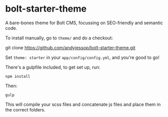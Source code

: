 bolt-starter-theme
==================

A bare-bones theme for Bolt CMS, focussing on SEO-friendly and semantic code.

To install manually, go to `theme/` and do a checkout: 

  git clone https://github.com/andyjessop/bolt-starter-theme.git

Set `theme: starter` in your `app/config/config.yml`, and you're good to go!

There's a gulpfile included, to get set up, run:

    npm install

Then:

    gulp

This will compile your scss files and concatenate js files and place them in the correct folders.